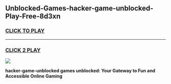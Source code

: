 
## Unblocked-Games-hacker-game-unblocked-Play-Free-8d3xn
<h3>
<a href="https://premium76.site?title=hacker-game-unblocked&ref=23A">CLICK TO PLAY</a></h3>
<hr>

<h3>
<a href="https://premium76.site?title=hacker-game-unblocked&ref=23A">CLICK 2 PLAY</a>
  
</h3>

<a href="https://premium76.site?title=hacker-game-unblocked&ref=23A"><img src="https://clearcache.store/games.png"></a>


**hacker-game-unblocked games unblocked: Your Gateway to Fun and Accessible Online Gaming**
